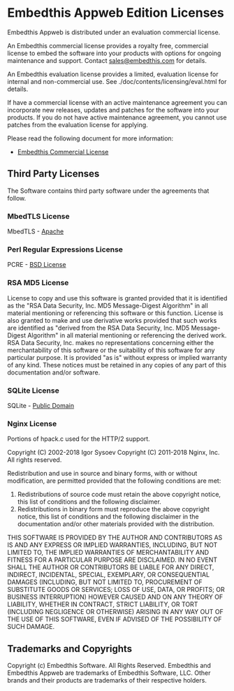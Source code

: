 Embedthis Appweb Edition Licenses
===

Embedthis Appweb is distributed under an evaluation commercial license.

An Embedthis commercial license provides a royalty free, commercial license to embed the software into your products with options for ongoing maintenance and support. Contact [sales@embedthis.com](mailto:dev@embdthis.com) for details.

An Embedthis evaluation license provides a limited, evaluation license for internal and non-commercial use. See ./doc/contents/licensing/eval.html for details.

If have a commercial license with an active maintenance agreement you can incorporate new releases, updates and patches for the software into your products. If you do not have active maintenance agreement, you cannot use patches from the evaluation license for applying.

Please read the following document for more information:

* [Embedthis Commercial License](https://www.embedthis.com/licensing/)


Third Party Licenses
---

The Software contains third party software under the agreements that follow.

### MbedTLS License

MbedTLS - [Apache](http://www.apache.org/licenses/LICENSE-2.0)


### Perl Regular Expressions License

PCRE - [BSD License](http://opensource.org/licenses/BSD-2-Clause)


### RSA MD5 License

License to copy and use this software is granted provided that it is identified as the "RSA Data Security, Inc. MD5 Message-Digest Algorithm" in all material mentioning or referencing this software or this function. License is also granted to make and use derivative works provided that such works are identified as "derived from the RSA Data Security, Inc. MD5 Message-Digest Algorithm" in all material mentioning or referencing the derived work. RSA Data Security, Inc. makes no representations concerning either the merchantability of this software or the suitability of this software for any particular purpose. It is provided "as is" without express or implied warranty of any kind. These notices must be retained in any copies of any part of this documentation and/or software.


### SQLite License

SQLite - [Public Domain](http://www.sqlite.org/copyright.html)

### Nginx License

Portions of hpack.c used for the HTTP/2 support.

Copyright (C) 2002-2018 Igor Sysoev
Copyright (C) 2011-2018 Nginx, Inc.
All rights reserved.

Redistribution and use in source and binary forms, with or without
modification, are permitted provided that the following conditions
are met:

1. Redistributions of source code must retain the above copyright
   notice, this list of conditions and the following disclaimer.
2. Redistributions in binary form must reproduce the above copyright
   notice, this list of conditions and the following disclaimer in the
   documentation and/or other materials provided with the distribution.

THIS SOFTWARE IS PROVIDED BY THE AUTHOR AND CONTRIBUTORS AS IS AND
ANY EXPRESS OR IMPLIED WARRANTIES, INCLUDING, BUT NOT LIMITED TO, THE
IMPLIED WARRANTIES OF MERCHANTABILITY AND FITNESS FOR A PARTICULAR PURPOSE
ARE DISCLAIMED.  IN NO EVENT SHALL THE AUTHOR OR CONTRIBUTORS BE LIABLE
FOR ANY DIRECT, INDIRECT, INCIDENTAL, SPECIAL, EXEMPLARY, OR CONSEQUENTIAL
DAMAGES (INCLUDING, BUT NOT LIMITED TO, PROCUREMENT OF SUBSTITUTE GOODS
OR SERVICES; LOSS OF USE, DATA, OR PROFITS; OR BUSINESS INTERRUPTION)
HOWEVER CAUSED AND ON ANY THEORY OF LIABILITY, WHETHER IN CONTRACT, STRICT
LIABILITY, OR TORT (INCLUDING NEGLIGENCE OR OTHERWISE) ARISING IN ANY WAY
OUT OF THE USE OF THIS SOFTWARE, EVEN IF ADVISED OF THE POSSIBILITY OF
SUCH DAMAGE.

Trademarks and Copyrights
---
Copyright (c) Embedthis Software. All Rights Reserved.
Embedthis and Embedthis Appweb are trademarks of Embedthis Software, LLC.
Other brands and their products are trademarks of their respective holders.
